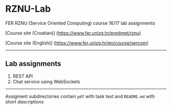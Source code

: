 # RZNU-Lab
FER RZNU (Service Oriented Computing) course 16/17 lab assignments

[Course site (Croatian)] (https://www.fer.unizg.hr/predmet/rznu)

[Course site (English)] (https://www.fer.unizg.hr/en/course/sercom)

---
## Lab assignments
1. REST API
2. Chat service using WebSockets

---
Assigment subdirectories contain `pdf` with task text and `README.md` with short descriptions
